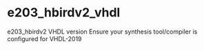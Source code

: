 # e203_hbirdv2_vhdl
e203_hbirdv2 VHDL version
Ensure your synthesis tool/compiler is configured for VHDL-2019
